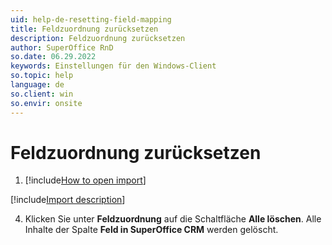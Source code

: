 ```yaml
---
uid: help-de-resetting-field-mapping
title: Feldzuordnung zurücksetzen
description: Feldzuordnung zurücksetzen
author: SuperOffice RnD
so.date: 06.29.2022
keywords: Einstellungen für den Windows-Client
so.topic: help
language: de
so.client: win
so.envir: onsite
---
```


# Feldzuordnung zurücksetzen
<!-- markdownlint-disable-file MD029 -->

1. [!include[How to open import](includes/open-import.md)]

[!include[Import description](includes/step-import-description.md)]
<!-- Include covers steps 2-3. Next line MUST be 4. -->
4. Klicken Sie unter **Feldzuordnung** auf die Schaltfläche **Alle löschen**. Alle Inhalte der Spalte **Feld in SuperOffice CRM** werden gelöscht.

<!-- Referenced links -->

<!-- Referenced images -->
